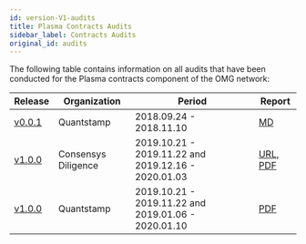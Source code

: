 ```yaml
---
id: version-V1-audits
title: Plasma Contracts Audits
sidebar_label: Contracts Audits
original_id: audits
---
```


The following table contains information on all audits that have been conducted for the Plasma contracts component of the OMG network:

| Release | Organization | Period | Report |
|--|--|--|--|
| [v0.0.1](https://github.com/omgnetwork/plasma-contracts/releases/tag/v0.0.1) | Quantstamp | 2018.09.24 - 2018.11.10 | [MD](https://github.com/omgnetwork/plasma-contracts/blob/v0.0.1/docs/quantstamp-audit-3cc6097.md)|
| [v1.0.0](https://github.com/omgnetwork/plasma-contracts/releases/tag/v1.0.0) | Consensys Diligence| 2019.10.21 - 2019.11.22 and 2019.12.16 - 2020.01.03 | [URL](https://diligence.consensys.net/audits/2020/01/omisego-morevp/), [PDF](https://github.com/omgnetwork/plasma-contracts/blob/master/plasma_framework/docs/audits/docs/Diligence_Morevp_Report.pdf)|
| [v1.0.0](https://github.com/omgnetwork/plasma-contracts/releases/tag/v1.0.0) | Quantstamp | 2019.10.21 - 2019.11.22 and 2019.01.06 - 2020.01.10 |[PDF](https://github.com/omgnetwork/plasma-contracts/blob/master/plasma_framework/docs/audits/docs/Quantstamp_Plasma_Framework_Report.pdf) |
